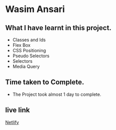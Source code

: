 # Wasim Ansari

## What I have learnt in this project.
- Classes and Ids 
- Flex Box
- CSS Positioning
- Pseudo Selectors
- Selectors
- Media Query

## Time taken to Complete.
- The Project took almost 1 day to complete.

## live link
[Netlify](https://cssproject-15.netlify.app "LIVE LINE")